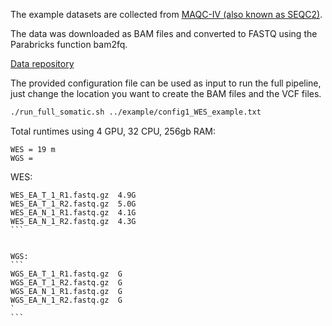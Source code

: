 The example datasets are collected from [MAQC-IV (also known as SEQC2)](https://www.fda.gov/science-research/bioinformatics-tools/microarraysequencing-quality-control-maqcseqc#MAQC_IV).

The data was downloaded as BAM files and converted to FASTQ using the Parabricks function bam2fq.

[Data repository](https://ftp-trace.ncbi.nlm.nih.gov/ReferenceSamples/seqc/Somatic_Mutation_WG/data/)

The provided configuration file can be used as input to run the full pipeline, just change the location you want to create the BAM files and the VCF files.
```bash
./run_full_somatic.sh ../example/config1_WES_example.txt
```

Total runtimes using 4 GPU, 32 CPU, 256gb RAM:
```
WES = 19 m
WGS = 
```


WES:
````
WES_EA_T_1_R1.fastq.gz	4.9G
WES_EA_T_1_R2.fastq.gz	5.0G
WES_EA_N_1_R1.fastq.gz	4.1G
WES_EA_N_1_R2.fastq.gz	4.3G
```


WGS:
```
WGS_EA_T_1_R1.fastq.gz	G
WGS_EA_T_1_R2.fastq.gz	G
WGS_EA_N_1_R1.fastq.gz	G
WGS_EA_N_1_R2.fastq.gz	G
`
```
